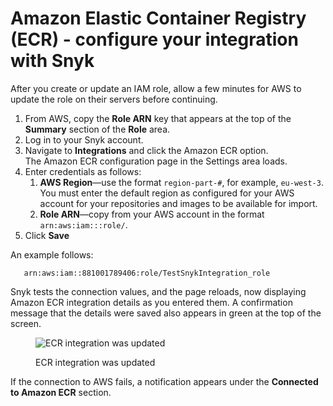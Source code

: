 # Amazon Elastic Container Registry (ECR) - configure your integration with Snyk

After you create or update an IAM role, allow a few minutes for AWS to update the role on their servers before continuing.

1. From AWS, copy the **Role ARN** key that appears at the top of the **Summary** section of the **Role** area.
2. Log in to your Snyk account.
3. Navigate to **Integrations** and click the Amazon ECR option.\
   The Amazon ECR configuration page in the Settings area loads.
4. Enter credentials as follows:
   1. **AWS Region**—use the format `region-part-#`, for example, `eu-west-3`.\
      You must enter the default region as configured for your AWS account for your repositories and images to be available for import.
   2. **Role ARN**—copy from your AWS account in the format `arn:aws:iam:::role/`.
5. Click **Save**

An example follows:

```
   arn:aws:iam::881001789406:role/TestSnykIntegration_role
```

Snyk tests the connection values, and the page reloads, now displaying Amazon ECR integration details as you entered them. A confirmation message that the details were saved also appears in green at the top of the screen.

<figure><img src="../../../.gitbook/assets/uuid-49671392-b5d5-389d-66c8-86b3daf9a2e1-en.png" alt="ECR integration was updated"><figcaption><p>ECR integration was updated</p></figcaption></figure>

If the connection to AWS fails, a notification appears under the **Connected to Amazon ECR** section.
